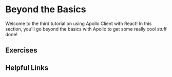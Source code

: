 # Beyond the Basics
Welcome to the third tutorial on using Apollo Client with React! In this section, you'll go beyond the basics with Apollo to get some really cool stuff done!

## Exercises


## Helpful Links
